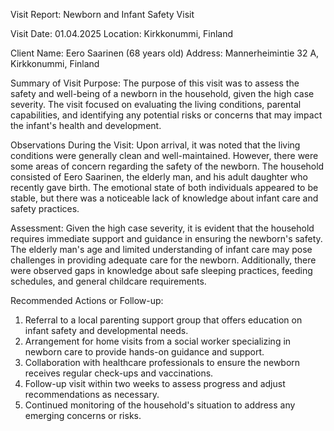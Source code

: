  Visit Report: Newborn and Infant Safety Visit

Visit Date: 01.04.2025
Location: Kirkkonummi, Finland

Client Name: Eero Saarinen (68 years old)
Address: Mannerheimintie 32 A, Kirkkonummi, Finland

Summary of Visit Purpose:
The purpose of this visit was to assess the safety and well-being of a newborn in the household, given the high case severity. The visit focused on evaluating the living conditions, parental capabilities, and identifying any potential risks or concerns that may impact the infant's health and development.

Observations During the Visit:
Upon arrival, it was noted that the living conditions were generally clean and well-maintained. However, there were some areas of concern regarding the safety of the newborn. The household consisted of Eero Saarinen, the elderly man, and his adult daughter who recently gave birth. The emotional state of both individuals appeared to be stable, but there was a noticeable lack of knowledge about infant care and safety practices.

Assessment:
Given the high case severity, it is evident that the household requires immediate support and guidance in ensuring the newborn's safety. The elderly man's age and limited understanding of infant care may pose challenges in providing adequate care for the newborn. Additionally, there were observed gaps in knowledge about safe sleeping practices, feeding schedules, and general childcare requirements.

Recommended Actions or Follow-up:
1. Referral to a local parenting support group that offers education on infant safety and developmental needs.
2. Arrangement for home visits from a social worker specializing in newborn care to provide hands-on guidance and support.
3. Collaboration with healthcare professionals to ensure the newborn receives regular check-ups and vaccinations.
4. Follow-up visit within two weeks to assess progress and adjust recommendations as necessary.
5. Continued monitoring of the household's situation to address any emerging concerns or risks.